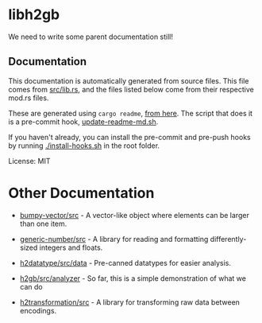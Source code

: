 # libh2gb

We need to write some parent documentation still!

## Documentation

This documentation is automatically generated from source files. This file
comes from [src/lib.rs](src/lib.rs), and the files listed below come from
their respective mod.rs files.

These are generated using `cargo readme`,
[from here](https://github.com/livioribeiro/cargo-readme). The script that
does it is a pre-commit hook, [update-readme-md.sh](hooks/pre-commit.d/update-readme-md.sh).

If you haven't already, you can install the pre-commit and pre-push hooks
by running [./install-hooks.sh](/install-hooks.sh) in the root folder.

License: MIT

# Other Documentation

* [bumpy-vector/src](/bumpy-vector/src/README.md) - A vector-like object where elements can be larger than one item.

* [generic-number/src](/generic-number/src/README.md) - A library for reading and formatting differently-sized integers and floats.

* [h2datatype/src/data](/h2datatype/src/data/README.md) - Pre-canned datatypes for easier analysis.

* [h2gb/src/analyzer](/h2gb/src/analyzer/README.md) - So far, this is a simple demonstration of what we can do

* [h2transformation/src](/h2transformation/src/README.md) - A library for transforming raw data between encodings.

